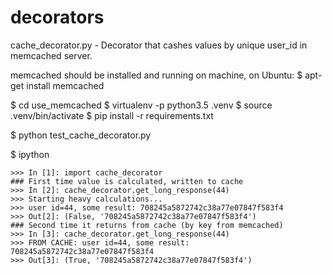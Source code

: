 # decorators

cache_decorator.py - Decorator that cashes values by unique user_id in memcached server.
 
memcached should be installed and running on machine, on Ubuntu:
$ apt-get install memcached
 
$ cd use_memcached
$ virtualenv -p python3.5 .venv
$ source .venv/bin/activate
$ pip install -r requirements.txt

$ python test_cache_decorator.py

$ ipython
```
>>> In [1]: import cache_decorator
### First time value is calculated, written to cache
>>> In [2]: cache_decorator.get_long_response(44)
>>> Starting heavy calculations...
>>> user id=44, some result: 708245a5872742c38a77e07847f583f4
>>> Out[2]: (False, '708245a5872742c38a77e07847f583f4')
### Second time it returns from cache (by key from memcached)
>>> In [3]: cache_decorator.get_long_response(44)
>>> FROM CACHE: user id=44, some result: 708245a5872742c38a77e07847f583f4
>>> Out[3]: (True, '708245a5872742c38a77e07847f583f4')
```